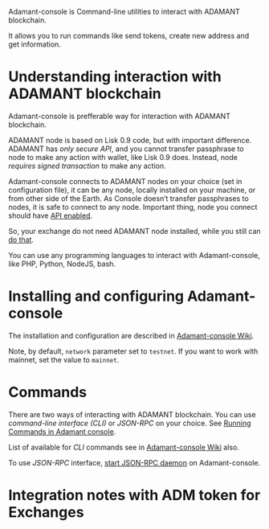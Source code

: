 
Adamant-console is Command-line utilities to interact with ADAMANT blockchain.

It allows you to run commands like send tokens, create new address and get information.

# Understanding interaction with ADAMANT blockchain

Adamant-console is prefferable way for interaction with ADAMANT blockchain. 

ADAMANT node is based on Lisk 0.9 code, but with important difference. ADAMANT has *only secure API*, and you cannot transfer passphrase to node to make any action with wallet, like Lisk 0.9 does. Instead, node *requires signed transaction* to make any action.

Adamant-console connects to ADAMANT nodes on your choice (set in configuration file), it can be any node, locally installed on your machine, or from other side of the Earth. As Console doesn’t transfer passphrases to nodes, it is safe to connect to any node. Important thing, node you connect should have [API enabled](https://medium.com/adamant-im/how-to-run-your-adamant-node-on-ubuntu-990e391e8fcc#fe7e).

So, your exchange do not need ADAMANT node installed, while you still can [do that](https://medium.com/adamant-im/how-to-run-your-adamant-node-on-ubuntu-990e391e8fcc).

You can use any programming languages to interact with Adamant-console, like PHP, Python, NodeJS, bash.

# Installing and configuring Adamant-console

The installation and configuration are described in [Adamant-console Wiki](https://github.com/Adamant-im/adamant-console/wiki/Installation-and-configuration).

Note, by default, `network` parameter set to `testnet`. If you want to work with mainnet, set the value to `mainnet`.

# Commands

There are two ways of interacting with ADAMANT blockchain. You can use *command-line interface (CLI)* or *JSON-RPC* on your choice. See [Running Commands in Adamant console](https://github.com/Adamant-im/adamant-console/wiki/Running-Commands-in-Adamant-console).

List of available for *CLI* commands see in [Adamant-console Wiki](https://github.com/Adamant-im/adamant-console/wiki/Available-Commands) also.

To use *JSON-RPC* interface, [start JSON-RPC daemon](https://github.com/Adamant-im/adamant-console/wiki/JSON-RPC) on Adamant-console.

# Integration notes with ADM token for Exchanges

